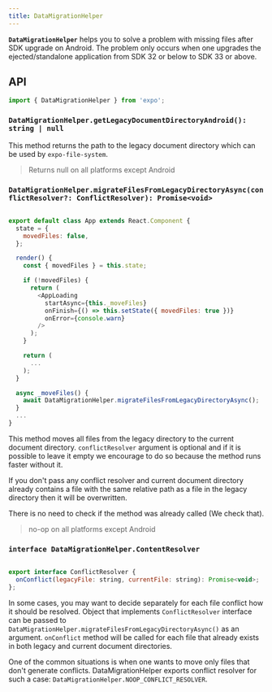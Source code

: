 ```yaml
---
title: DataMigrationHelper
---
```


**`DataMigrationHelper`** helps you to solve a problem with missing files after SDK upgrade on Android.
The problem only occurs when one upgrades the ejected/standalone application from SDK 32 or below to SDK 33 or above.

## API

```js
import { DataMigrationHelper } from 'expo';
```

### `DataMigrationHelper.getLegacyDocumentDirectoryAndroid(): string | null`

This method returns the path to the legacy document directory which can be used by `expo-file-system`.

> Returns null on all platforms except Android

### `DataMigrationHelper.migrateFilesFromLegacyDirectoryAsync(conflictResolver?: ConflictResolver): Promise<void>`

```js

export default class App extends React.Component {
  state = {
    movedFiles: false,
  };

  render() {
    const { movedFiles } = this.state;

    if (!movedFiles) {
      return (
        <AppLoading
          startAsync={this._moveFiles}
          onFinish={() => this.setState({ movedFiles: true })}
          onError={console.warn}
        />
      );
    }

    return (
      ...
    );
  }

  async _moveFiles() {
    await DataMigrationHelper.migrateFilesFromLegacyDirectoryAsync(); 
  }
  ...
}

```

This method moves all files from the legacy directory to the current document directory. 
`conflictResolver` argument is optional and if it is possible to leave it empty we encourage to do so because the method runs faster without it.

 If you don't pass any conflict resolver and current document directory already contains a file with the same relative path as a file in the legacy directory then it will be overwritten.

 There is no need to check if the method was already called (We check that).

> no-op on all platforms except Android

### `interface DataMigrationHelper.ContentResolver`

```js

export interface ConflictResolver {
  onConflict(legacyFile: string, currentFile: string): Promise<void>;
};

```

In some cases, you may want to decide separately for each file conflict how it should be resolved.
Object that implements `ConflictResolver` interface can be passed to `DataMigrationHelper.migrateFilesFromLegacyDirectoryAsync()` as an argument.
`onConflict` method will be called for each file that already exists in both legacy and current document directories. 

One of the common situations is when one wants to move only files that don't generate conflicts. 
DataMigrationHelper exports conflict resolver for such a case: `DataMigrationHelper.NOOP_CONFLICT_RESOLVER`.